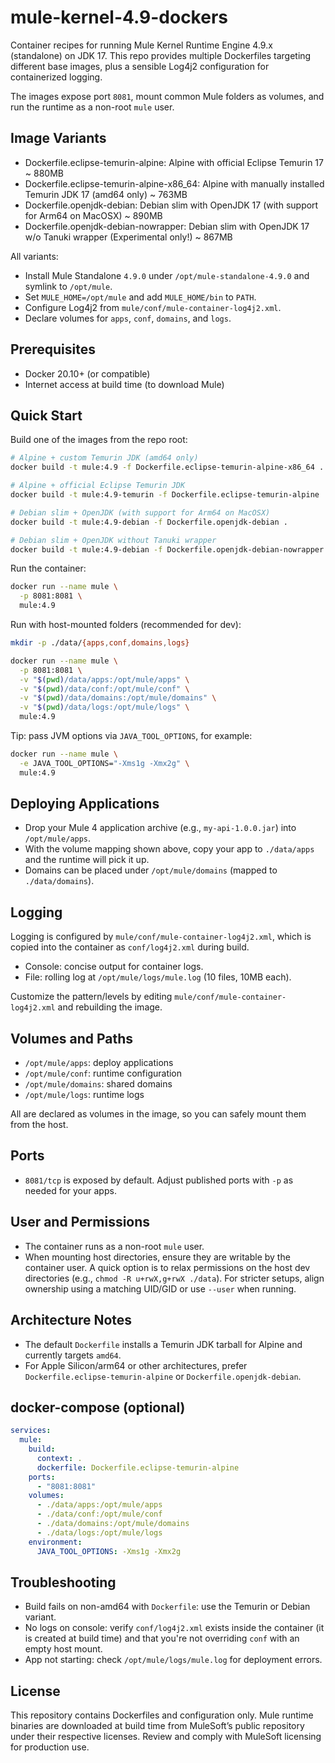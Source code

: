 # mule-kernel-4.9-dockers

Container recipes for running Mule Kernel Runtime Engine 4.9.x (standalone) on JDK 17. This repo provides multiple Dockerfiles targeting different base images, plus a sensible Log4j2 configuration for containerized logging.

The images expose port `8081`, mount common Mule folders as volumes, and run the runtime as a non-root `mule` user.

## Image Variants

- Dockerfile.eclipse-temurin-alpine: Alpine with official Eclipse Temurin 17 ~ 880MB
- Dockerfile.eclipse-temurin-alpine-x86_64: Alpine with manually installed Temurin JDK 17 (amd64 only) ~ 763MB
- Dockerfile.openjdk-debian: Debian slim with OpenJDK 17 (with support for Arm64 on MacOSX) ~ 890MB
- Dockerfile.openjdk-debian-nowrapper: Debian slim with OpenJDK 17 w/o Tanuki wrapper (Experimental only!) ~ 867MB

All variants:
- Install Mule Standalone `4.9.0` under `/opt/mule-standalone-4.9.0` and symlink to `/opt/mule`.
- Set `MULE_HOME=/opt/mule` and add `MULE_HOME/bin` to `PATH`.
- Configure Log4j2 from `mule/conf/mule-container-log4j2.xml`.
- Declare volumes for `apps`, `conf`, `domains`, and `logs`.

## Prerequisites

- Docker 20.10+ (or compatible)
- Internet access at build time (to download Mule)

## Quick Start

Build one of the images from the repo root:

```bash
# Alpine + custom Temurin JDK (amd64 only)
docker build -t mule:4.9 -f Dockerfile.eclipse-temurin-alpine-x86_64 .

# Alpine + official Eclipse Temurin JDK
docker build -t mule:4.9-temurin -f Dockerfile.eclipse-temurin-alpine .

# Debian slim + OpenJDK (with support for Arm64 on MacOSX)
docker build -t mule:4.9-debian -f Dockerfile.openjdk-debian .

# Debian slim + OpenJDK without Tanuki wrapper
docker build -t mule:4.9-debian -f Dockerfile.openjdk-debian-nowrapper .
```

Run the container:

```bash
docker run --name mule \
  -p 8081:8081 \
  mule:4.9
```

Run with host-mounted folders (recommended for dev):

```bash
mkdir -p ./data/{apps,conf,domains,logs}

docker run --name mule \
  -p 8081:8081 \
  -v "$(pwd)/data/apps:/opt/mule/apps" \
  -v "$(pwd)/data/conf:/opt/mule/conf" \
  -v "$(pwd)/data/domains:/opt/mule/domains" \
  -v "$(pwd)/data/logs:/opt/mule/logs" \
  mule:4.9
```

Tip: pass JVM options via `JAVA_TOOL_OPTIONS`, for example:

```bash
docker run --name mule \
  -e JAVA_TOOL_OPTIONS="-Xms1g -Xmx2g" \
  mule:4.9
```

## Deploying Applications

- Drop your Mule 4 application archive (e.g., `my-api-1.0.0.jar`) into `/opt/mule/apps`.
- With the volume mapping shown above, copy your app to `./data/apps` and the runtime will pick it up.
- Domains can be placed under `/opt/mule/domains` (mapped to `./data/domains`).

## Logging

Logging is configured by `mule/conf/mule-container-log4j2.xml`, which is copied into the container as `conf/log4j2.xml` during build.

- Console: concise output for container logs.
- File: rolling log at `/opt/mule/logs/mule.log` (10 files, 10MB each).

Customize the pattern/levels by editing `mule/conf/mule-container-log4j2.xml` and rebuilding the image.

## Volumes and Paths

- `/opt/mule/apps`: deploy applications
- `/opt/mule/conf`: runtime configuration
- `/opt/mule/domains`: shared domains
- `/opt/mule/logs`: runtime logs

All are declared as volumes in the image, so you can safely mount them from the host.

## Ports

- `8081/tcp` is exposed by default. Adjust published ports with `-p` as needed for your apps.

## User and Permissions

- The container runs as a non-root `mule` user.
- When mounting host directories, ensure they are writable by the container user. A quick option is to relax permissions on the host dev directories (e.g., `chmod -R u+rwX,g+rwX ./data`). For stricter setups, align ownership using a matching UID/GID or use `--user` when running.

## Architecture Notes

- The default `Dockerfile` installs a Temurin JDK tarball for Alpine and currently targets `amd64`.
- For Apple Silicon/arm64 or other architectures, prefer `Dockerfile.eclipse-temurin-alpine` or `Dockerfile.openjdk-debian`.

## docker-compose (optional)

```yaml
services:
  mule:
    build:
      context: .
      dockerfile: Dockerfile.eclipse-temurin-alpine
    ports:
      - "8081:8081"
    volumes:
      - ./data/apps:/opt/mule/apps
      - ./data/conf:/opt/mule/conf
      - ./data/domains:/opt/mule/domains
      - ./data/logs:/opt/mule/logs
    environment:
      JAVA_TOOL_OPTIONS: -Xms1g -Xmx2g
```

## Troubleshooting

- Build fails on non-amd64 with `Dockerfile`: use the Temurin or Debian variant.
- No logs on console: verify `conf/log4j2.xml` exists inside the container (it is created at build time) and that you're not overriding `conf` with an empty host mount.
- App not starting: check `/opt/mule/logs/mule.log` for deployment errors.

## License

This repository contains Dockerfiles and configuration only. Mule runtime binaries are downloaded at build time from MuleSoft’s public repository under their respective licenses. Review and comply with MuleSoft licensing for production use.
